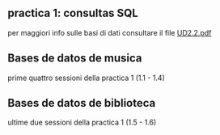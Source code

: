## practica 1: consultas SQL
per maggiori info sulle basi di dati consultare il file [UD2.2.pdf](UD2.2.pdf)

## Bases de datos de musica
prime quattro sessioni della practica 1 (1.1 - 1.4)

## Bases de datos de biblioteca
ultime due sessioni della practica 1 (1.5 - 1.6)
